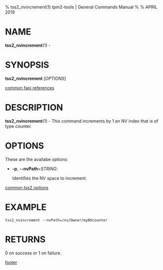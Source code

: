 % tss2_nvincrement(1) tpm2-tools | General Commands Manual
%
% APRIL 2019

# NAME

**tss2_nvincrement**(1) -

# SYNOPSIS

**tss2_nvincrement** [*OPTIONS*]

[common fapi references](common/tss2-fapi-references.md)

# DESCRIPTION

**tss2_nvincrement**(1) - This command increments by 1 an NV index that is of type counter.

# OPTIONS

These are the availabe options:

  * **-p**, **\--nvPath**=_STRING_:

    Identifies the NV space to increment.

[common tss2 options](common/tss2-options.md)

# EXAMPLE
```
tss2_nvincrement --nvPath=/nv/Owner/myNVcounter
```

# RETURNS

0 on success or 1 on failure.

[footer](common/footer.md)
